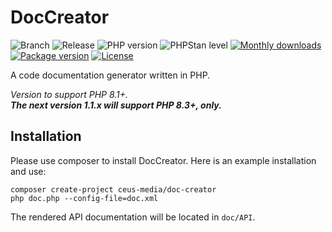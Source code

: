 # DocCreator

![Branch](https://img.shields.io/badge/Branch-1.0.x-blue?style=flat-square)
![Release](https://img.shields.io/badge/Release-1.0.0-blue?style=flat-square)
![PHP version](https://img.shields.io/badge/PHP-%5E8-blue?style=flat-square&color=777BB4)
![PHPStan level](https://img.shields.io/badge/PHPStan_level-6-darkgreen?style=flat-square)
[![Monthly downloads](https://img.shields.io/packagist/dt/ceus-media/doc-creator.svg?style=flat-square)](https://packagist.org/packages/ceus-media/doc-creator)
[![Package version](https://img.shields.io/packagist/v/ceus-media/doc-creator.svg?style=flat-square)](https://packagist.org/packages/ceus-media/doc-creator)
[![License](https://img.shields.io/packagist/l/ceus-media/doc-creator.svg?style=flat-square)](https://packagist.org/packages/ceus-media/doc-creator)

A code documentation generator written in PHP.

*Version to support PHP 8.1+.*  
***The next version 1.1.x will support PHP 8.3+, only.***  

## Installation

Please use composer to install DocCreator.
Here is an example installation and use:

```
composer create-project ceus-media/doc-creator
php doc.php --config-file=doc.xml
```
  
The rendered API documentation will be located in <code>doc/API</code>.
